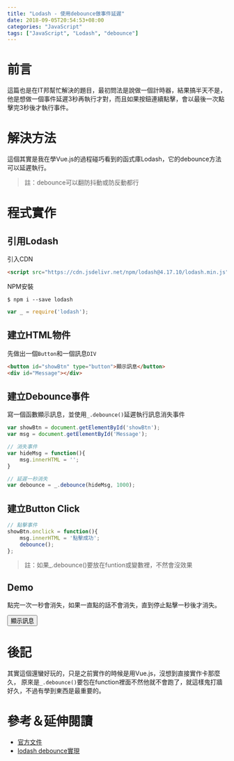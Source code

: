 ```yaml
---
title: "Lodash - 使用debounce做事件延遲"
date: 2018-09-05T20:54:53+08:00
categories: "JavaScript"
tags: ["JavaScript", "Lodash", "debounce"]
---
```

# 前言
這篇也是在IT邦幫忙解決的題目，最初問法是說做一個計時器，結果搞半天不是，
他是想做一個事件延遲3秒再執行才對，而且如果按鈕連續點擊，會以最後一次點擊完3秒後才執行事件。

# 解決方法
這個其實是我在學Vue.js的過程碰巧看到的函式庫Lodash，它的debounce方法可以延遲執行。

> 註：debounce可以翻防抖動或防反動都行

# 程式實作
## 引用Lodash
引入CDN
```html
<script src="https://cdn.jsdelivr.net/npm/lodash@4.17.10/lodash.min.js"></script>
```
NPM安裝
``` shell
$ npm i --save lodash
```
```js
var _ = require('lodash');
```
## 建立HTML物件
先做出一個`Button`和一個訊息`DIV`
```html
<button id="showBtn" type="button">顯示訊息</button>
<div id="Message"></div>
```
## 建立Debounce事件
寫一個函數顯示訊息，並使用`_.debounce()`延遲執行訊息消失事件
``` js
var showBtn = document.getElementById('showBtn');
var msg = document.getElementById('Message');

// 消失事件
var hideMsg = function(){
    msg.innerHTML = '';
}

// 延遲一秒消失
var debounce = _.debounce(hideMsg, 1000);
```

## 建立Button Click
``` js
// 點擊事件
showBtn.onclick = function(){
    msg.innerHTML = '點擊成功';
    debounce();
};
```
> 註：如果_.debounce()要放在funtion或變數裡，不然會沒效果

## Demo
點完一次一秒會消失，如果一直點的話不會消失，直到停止點擊一秒後才消失。

<button id="showBtn" type="button">顯示訊息</button>
<div id="Message"></div>
<script src="https://cdn.jsdelivr.net/npm/lodash@4.17.10/lodash.min.js"></script>

<script>
    var showBtn = document.getElementById('showBtn');
    var msg = document.getElementById('Message');
    var hideMsg = function(){
        msg.innerHTML = '';
    }
    
    var debounce = _.debounce(hideMsg, 2000);
    showBtn.onclick = function(){
        msg.innerHTML = '<blockquote><p>點擊成功</p></blockquote>';
        debounce();
    };
</script>

# 後記
其實這個還蠻好玩的，只是之前實作的時候是用Vue.js，沒想到直接實作卡那麼久，
原來是`_.debounce()`要包在function裡面不然他就不會跑了，就這樣鬼打牆好久，不過有學到東西是最重要的。

# 參考＆延伸閱讀
- [官方文件](https://lodash.com/docs/4.17.10#debounce)
- [lodash debounce實現](https://github.com/lishengzxc/bblog/issues/7)